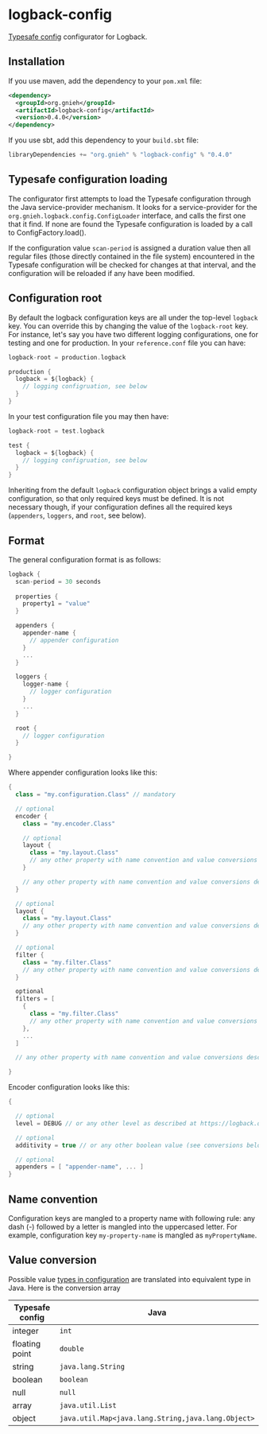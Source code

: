 logback-config
==============

[Typesafe config](https://github.com/typesafehub/config/) configurator for Logback.

Installation
------------

If you use maven, add the dependency to your `pom.xml` file:

```xml
<dependency>
  <groupId>org.gnieh</groupId>
  <artifactId>logback-config</artifactId>
  <version>0.4.0</version>
</dependency>
```


If you use sbt, add this dependency to your `build.sbt` file:

```scala
libraryDependencies += "org.gnieh" % "logback-config" % "0.4.0"
```

Typesafe configuration loading
------------------

The configurator first attempts to load the Typesafe configuration through the Java service-provider mechanism. It looks
for a service-provider for the `org.gnieh.logback.config.ConfigLoader` interface, and calls the first one that it find.
If none are found the Typesafe configuration is loaded by a call to ConfigFactory.load().

If the configuration value `scan-period` is assigned a duration value then all regular files (those directly contained in
the file system) encountered in the Typesafe configuration will be checked for changes at that interval, and the
configuration will be reloaded if any have been modified.

Configuration root
------------------

By default the logback configuration keys are all under the top-level `logback` key. You can override this by changing the value of the `logback-root` key.
For instance, let's say you have two different logging configurations, one for testing and one for production. In your `reference.conf` file you can have:

```scala
logback-root = production.logback

production {
  logback = ${logback} {
    // logging configruation, see below
  }
}
```

In your test configuration file you may then have:

```scala
logback-root = test.logback

test {
  logback = ${logback} {
    // logging configruation, see below
  }
}
```

Inheriting from the default `logback` configuration object brings a valid empty configuration, so that only required keys must be defined.
It is not necessary though, if your configuration defines all the required keys (`appenders`, `loggers`, and `root`, see below).

Format
------

The general configuration format is as follows:

```scala
logback {
  scan-period = 30 seconds
  
  properties {
    property1 = "value"
  }

  appenders {
    appender-name {
      // appender configuration
    }
    ...
  }

  loggers {
    logger-name {
      // logger configuration
    }
    ...
  }

  root {
    // logger configuration
  }

}
```

Where appender configuration looks like this:

```scala
{
  class = "my.configuration.Class" // mandatory

  // optional
  encoder {
    class = "my.encoder.Class"

    // optional
    layout {
      class = "my.layout.Class"
      // any other property with name convention and value conversions described below
    }

    // any other property with name convention and value conversions described below
  }

  // optional
  layout {
    class = "my.layout.Class"
    // any other property with name convention and value conversions described below
  }

  // optional
  filter {
    class = "my.filter.Class"
    // any other property with name convention and value conversions described below
  }

  optional
  filters = [
    {
      class = "my.filter.Class"
      // any other property with name convention and value conversions described below
    },
    ...
  ]

  // any other property with name convention and value conversions described below

}
```

Encoder configuration looks like this:

```scala
{

  // optional
  level = DEBUG // or any other level as described at https://logback.qos.ch/manual/architecture.html#effectiveLevel

  // optional
  additivity = true // or any other boolean value (see conversions below) as described at https://logback.qos.ch/manual/architecture.html#additivity

  // optional
  appenders = [ "appender-name", ... ]
}
```

Name convention
---------------

Configuration keys are mangled to a property name with following rule: any dash (-) followed by a letter is mangled into the uppercased letter.
For example, configuration key `my-property-name` is mangled as `myPropertyName`.

Value conversion
----------------

Possible value [types in configuration](https://github.com/typesafehub/config/blob/master/HOCON.md#unchanged-from-json) are translated into equivalent type in Java. Here is the conversion array

Typesafe config | Java
----------------|-----
integer         | `int`
floating point  | `double`
string          | `java.lang.String`
boolean         | `boolean`
null            | `null`
array           | `java.util.List`
object          | `java.util.Map<java.lang.String,java.lang.Object>`
